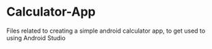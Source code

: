 # Calculator-App
Files related to creating a simple android calculator app, to get used to using Android Studio
